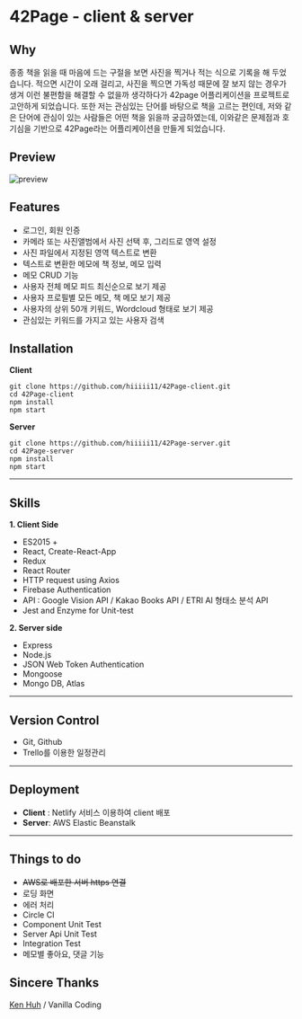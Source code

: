 # **42Page** - client & server

## **Why**
종종 책을 읽을 때 마음에 드는 구절을 보면 사진을 찍거나 적는 식으로 기록을 해 두었습니다. 
적으면 시간이 오래 걸리고, 사진을 찍으면 가독성 때문에 잘 보지 않는 경우가 생겨 이런 불편함을 해결할 수 없을까 생각하다가 42page 어플리케이션을 프로젝트로 고안하게 되었습니다. 또한 저는 관심있는 단어를 바탕으로 책을 고르는 편인데, 저와 같은 단어에 관심이 있는 사람들은 어떤 책을 읽을까 궁금하였는데, 이와같은 문제점과 호기심을 기반으로 42Page라는 어플리케이션을 만들게 되었습니다.


## **Preview**
![preview](https://github.com/hiiiii11/42Page-client/blob/master/src/42page-gif.gif)


## **Features**

- 로그인, 회원 인증
- 카메라 또는 사진앨범에서 사진 선택 후, 그리드로 영역 설정
- 사진 파일에서 지정된 영역 텍스트로 변환
- 텍스트로 변환한 메모에 책 정보, 메모 입력
- 메모 CRUD 기능
- 사용자 전체 메모 피드 최신순으로 보기 제공
- 사용자 프로필별 모든 메모, 책 메모 보기 제공
- 사용자의 상위 50개 키워드, Wordcloud 형태로 보기 제공
- 관심있는 키워드를 가지고 있는 사용자 검색

## **Installation**

**Client**

```
git clone https://github.com/hiiiii11/42Page-client.git
cd 42Page-client
npm install
npm start
```

**Server**

```
git clone https://github.com/hiiiii11/42Page-server.git
cd 42Page-server
npm install
npm start
```

------



## **Skills**

**1. Client Side**

* ES2015 +
* React, Create-React-App
* Redux
* React Router
* HTTP request using Axios
* Firebase Authentication
* API : Google Vision API / Kakao Books API / ETRI AI 형태소 분석 API
* Jest and Enzyme for Unit-test

**2. Server side**

* Express
* Node.js
* JSON Web Token Authentication
* Mongoose
* Mongo DB, Atlas

------



## **Version Control**

* Git, Github
* Trello를 이용한 일정관리

------

## **Deployment**

* **Client** : Netlify 서비스 이용하여 client 배포
* **Server**: AWS Elastic Beanstalk


------

## **Things to do**

* ~~AWS로 배포한 서버 https 연결~~
* 로딩 화면 
* 에러 처리
* Circle CI
* Component Unit Test
* Server Api Unit Test
* Integration Test
* 메모별 좋아요, 댓글 기능



## **Sincere Thanks**

[Ken Huh](https://github.com/ken123777 "ken huh") / Vanilla Coding 
